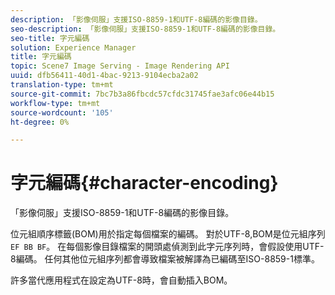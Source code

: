 ```yaml
---
description: 「影像伺服」支援ISO-8859-1和UTF-8編碼的影像目錄。
seo-description: 「影像伺服」支援ISO-8859-1和UTF-8編碼的影像目錄。
seo-title: 字元編碼
solution: Experience Manager
title: 字元編碼
topic: Scene7 Image Serving - Image Rendering API
uuid: dfb56411-40d1-4bac-9213-9104ecba2a02
translation-type: tm+mt
source-git-commit: 7bc7b3a86fbcdc57cfdc31745fae3afc06e44b15
workflow-type: tm+mt
source-wordcount: '105'
ht-degree: 0%

---
```



# 字元編碼{#character-encoding}

「影像伺服」支援ISO-8859-1和UTF-8編碼的影像目錄。

位元組順序標籤(BOM)用於指定每個檔案的編碼。 對於UTF-8,BOM是位元組序列`EF BB BF`。 在每個影像目錄檔案的開頭處偵測到此字元序列時，會假設使用UTF-8編碼。 任何其他位元組序列都會導致檔案被解譯為已編碼至ISO-8859-1標準。

許多當代應用程式在設定為UTF-8時，會自動插入BOM。
